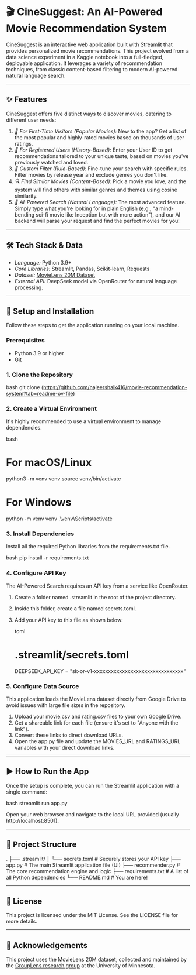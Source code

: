 
# 🎬 CineSuggest: An AI-Powered Movie Recommendation System

CineSuggest is an interactive web application built with Streamlit that provides personalized movie recommendations. This project evolved from a data science experiment in a Kaggle notebook into a full-fledged, deployable application. It leverages a variety of recommendation techniques, from classic content-based filtering to modern AI-powered natural language search.



-----

##  ✨ Features

CineSuggest offers five distinct ways to discover movies, catering to different user needs:

1.  *🌟 For First-Time Visitors (Popular Movies):* New to the app? Get a list of the most popular and highly-rated movies based on thousands of user ratings.
2.  *👤 For Registered Users (History-Based):* Enter your User ID to get recommendations tailored to your unique taste, based on movies you've previously watched and loved.
3.  *🔧 Custom Filter (Rule-Based):* Fine-tune your search with specific rules. Filter movies by release year and exclude genres you don't like.
4.  *🔍 Find Similar Movies (Content-Based):* Pick a movie you love, and the system will find others with similar genres and themes using cosine similarity.
5.  *🤖 AI-Powered Search (Natural Language):* The most advanced feature. Simply type what you're looking for in plain English (e.g., "a mind-bending sci-fi movie like Inception but with more action"), and our AI backend will parse your request and find the perfect movies for you\!

-----

## 🛠 Tech Stack & Data

  * *Language:* Python 3.9+
  * *Core Libraries:* Streamlit, Pandas, Scikit-learn, Requests
  * *Dataset:* [MovieLens 20M Dataset](https://grouplens.org/datasets/movielens/20m/)
  * *External API:* DeepSeek model via OpenRouter for natural language processing.

-----

## 🚀 Setup and Installation

Follow these steps to get the application running on your local machine.

### Prerequisites

  * Python 3.9 or higher
  * Git

### 1. Clone the Repository

bash
git clone (https://github.com/najeershaik416/movie-recommendation-system?tab=readme-ov-file)


### 2. Create a Virtual Environment

It's highly recommended to use a virtual environment to manage dependencies.

bash
# For macOS/Linux
python3 -m venv venv
source venv/bin/activate

# For Windows
python -m venv venv
.\venv\Scripts\activate


###  3. Install Dependencies

Install all the required Python libraries from the requirements.txt file.

bash
pip install -r requirements.txt


###  4. Configure API Key

The AI-Powered Search requires an API key from a service like OpenRouter.

1.  Create a folder named .streamlit in the root of the project directory.

2.  Inside this folder, create a file named secrets.toml.

3.  Add your API key to this file as shown below:

    toml
    # .streamlit/secrets.toml
    DEEPSEEK_API_KEY = "sk-or-v1-xxxxxxxxxxxxxxxxxxxxxxxxxxxxxxxx"
    

###  5. Configure Data Source

This application loads the MovieLens dataset directly from Google Drive to avoid issues with large file sizes in the repository.

1.  Upload your movie.csv and rating.csv files to your own Google Drive.
2.  Get a shareable link for each file (ensure it's set to "Anyone with the link").
3.  Convert these links to direct download URLs.
4.  Open the app.py file and update the MOVIES_URL and RATINGS_URL variables with your direct download links.

-----

##  ▶ How to Run the App

Once the setup is complete, you can run the Streamlit application with a single command:

bash
streamlit run app.py


Open your web browser and navigate to the local URL provided (usually http://localhost:8501).

-----

##  📂 Project Structure


.
├── .streamlit/
│   └── secrets.toml      # Securely stores your API key
├── app.py                # The main Streamlit application file (UI)
├── recommender.py        # The core recommendation engine and logic
├── requirements.txt      # A list of all Python dependencies
└── README.md             # You are here!


-----

##  📄 License

This project is licensed under the MIT License. See the LICENSE file for more details.

-----

##  🙏 Acknowledgements

This project uses the MovieLens 20M dataset, collected and maintained by the [GroupLens research group](https://grouplens.org/) at the University of Minnesota.
